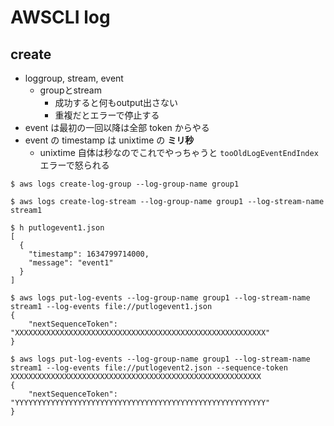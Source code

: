 # AWSCLI log

## create
- loggroup, stream, event
    - groupとstream
        - 成功すると何もoutput出さない
        - 重複だとエラーで停止する
- event は最初の一回以降は全部 token からやる
- event の timestamp は unixtime の **ミリ秒**
    - unixtime 自体は秒なのでこれでやっちゃうと `tooOldLogEventEndIndex` エラーで怒られる

```
$ aws logs create-log-group --log-group-name group1

$ aws logs create-log-stream --log-group-name group1 --log-stream-name stream1

$ h putlogevent1.json
[
  {
    "timestamp": 1634799714000,
    "message": "event1"
  }
]

$ aws logs put-log-events --log-group-name group1 --log-stream-name stream1 --log-events file://putlogevent1.json
{
    "nextSequenceToken": "XXXXXXXXXXXXXXXXXXXXXXXXXXXXXXXXXXXXXXXXXXXXXXXXXXXXXXXX"
}

$ aws logs put-log-events --log-group-name group1 --log-stream-name stream1 --log-events file://putlogevent2.json --sequence-token XXXXXXXXXXXXXXXXXXXXXXXXXXXXXXXXXXXXXXXXXXXXXXXXXXXXXXXX
{
    "nextSequenceToken": "YYYYYYYYYYYYYYYYYYYYYYYYYYYYYYYYYYYYYYYYYYYYYYYYYYYYYYYY"
}
```
